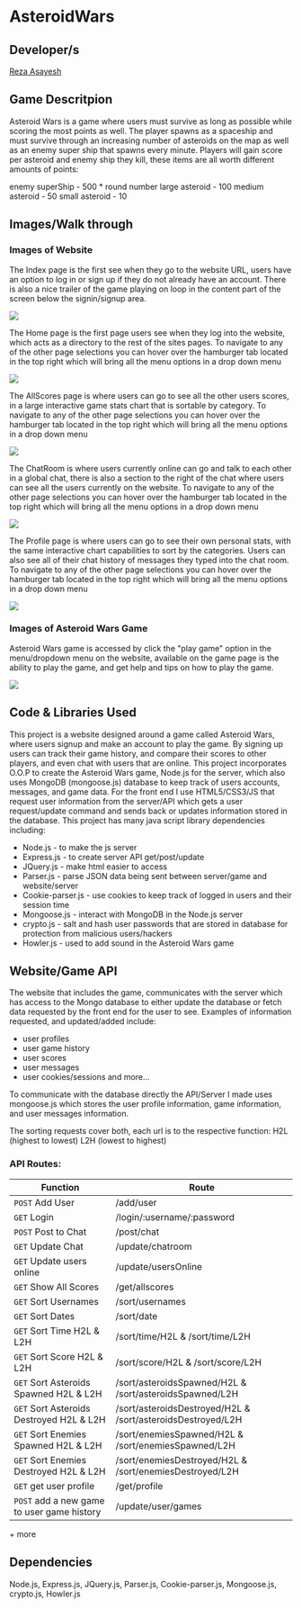 # AsteroidWars

## Developer/s

[Reza Asayesh](https://github.com/rasayesh)<br/>

## Game Descritpion

Asteroid Wars is a game where users must survive as long as possible while scoring the most points as well. The player
spawns as a spaceship and must survive through an increasing number of asteroids on the map as well as an enemy super ship that
spawns every minute. Players will gain score per asteroid and enemy ship they kill, these items are all worth different amounts
of points:

enemy superShip - 500 * round number 
large asteroid - 100
medium asteroid - 50
small asteroid - 10

## Images/Walk through

### Images of Website

<p float="left">
<p>The Index page is the first see when they go to the website URL, users have an option to log in or sign up if they do not already have an account. There is also a nice trailer of the game playing on loop in the content part of the screen below the signin/signup area.</p>
<img src="https://github.com/rasayesh/AsteroidWars/blob/master/images/index.PNG" >
<p>The Home page is the first page users see when they log into the website, which acts as a directory to the rest of the sites pages. To navigate to any of the other page selections you can hover over the hamburger tab located in the top right which will bring all the menu options in a drop down menu </p>
<img src="https://github.com/rasayesh/AsteroidWars/blob/master/images/home.PNG" >
<p>The AllScores page is where users can go to see all the other users scores, in a large interactive game stats chart that is sortable by category. To navigate to any of the other page selections you can hover over the hamburger tab located in the top right which will bring all the menu options in a drop down menu </p>
<img src="https://github.com/rasayesh/AsteroidWars/blob/master/images/allScores.PNG" >
<p>The ChatRoom is where users currently online can go and talk to each other in a global chat, there is also a section to the right of the chat where users can see all the users currently on the website. To navigate to any of the other page selections you can hover over the hamburger tab located in the top right which will bring all the menu options in a drop down menu </p>
<img src="https://github.com/rasayesh/AsteroidWars/blob/master/images/chatRoom.PNG" >
<p>The Profile page is where users can go to see their own personal stats, with the same interactive chart capabilities to sort by the categories. Users can also see all of their chat history of messages they typed into the chat room. To navigate to any of the other page selections you can hover over the hamburger tab located in the top right which will bring all the menu options in a drop down menu </p>
<img src="https://github.com/rasayesh/AsteroidWars/blob/master/images/profile.PNG" >
</p>

### Images of Asteroid Wars Game

<p float="left">
<p>Asteroid Wars game is accessed by click the "play game" option in the menu/dropdown menu
on the website, available on the game page is the ability to play the game, and get help and tips on how to play the game.</p>
<img src="https://github.com/rasayesh/AsteroidWars/blob/master/images/game.PNG" >
</p>

## Code & Libraries Used

This project is a website designed around a game called Asteroid Wars, where users signup and make an account to play the game.
By signing up users can track their game history, and compare their scores to other players, and even chat with users that are online.
This project incorporates O.O.P to create the Asteroid Wars game, Node.js for the server, which also uses MongoDB (mongoose.js) database 
to keep track of users accounts, messages, and game data. For the front end I use HTML5/CSS3/JS that request user information from 
the server/API which gets a user request/update command and sends back or updates information stored in the database. This project has 
many java script library dependencies including: 
- Node.js - to make the js server
- Express.js - to create server API get/post/update 
- JQuery.js - make html easier to access
- Parser.js - parse JSON data being sent between server/game and website/server
- Cookie-parser.js - use cookies to keep track of logged in users and their session time
- Mongoose.js - interact with MongoDB in the Node.js server
- crypto.js - salt and hash user passwords that are stored in database for protection from malicious users/hackers
- Howler.js - used to add sound in the Asteroid Wars game


## Website/Game API

The website that includes the game, communicates with the server which has access to the Mongo database to either update the database or fetch data requested by the front end for the user to see. Examples of information requested, and updated/added include:
- user profiles
- user game history
- user scores
- user messages 
- user cookies/sessions
and more...

To communicate with the database directly the API/Server I made uses mongoose.js which stores the user profile information, game information, and user messages information.

The sorting requests cover both, each url is to the respective function:
H2L (highest to lowest) 
L2H (lowest to highest)

### API Routes:

| Function        | Route     |
| --------        | --------    |
| `POST` Add User | /add/user |
| `GET`  Login    | /login/:username/:password |
| `POST` Post to Chat | /post/chat  |
| `GET`  Update Chat  | /update/chatroom |
| `GET`  Update users online | /update/usersOnline |
| `GET`  Show All Scores     | /get/allscores |
| `GET`  Sort Usernames      | /sort/usernames |      
| `GET`  Sort Dates          | /sort/date |
| `GET`  Sort Time H2L & L2H  | /sort/time/H2L & /sort/time/L2H |
| `GET`  Sort Score H2L & L2H | /sort/score/H2L & /sort/score/L2H |
| `GET`  Sort Asteroids Spawned H2L & L2H | /sort/asteroidsSpawned/H2L & /sort/asteroidsSpawned/L2H |
| `GET`  Sort Asteroids Destroyed H2L & L2H | /sort/asteroidsDestroyed/H2L & /sort/asteroidsDestroyed/L2H |
| `GET`  Sort Enemies Spawned H2L & L2H | /sort/enemiesSpawned/H2L & /sort/enemiesSpawned/L2H |
| `GET`  Sort Enemies Destroyed H2L & L2H | /sort/enemiesDestroyed/H2L & /sort/enemiesDestroyed/L2H |
| `GET`  get user profile | /get/profile |
| `POST` add a new game to user game history | /update/user/games | 
\+ more

## Dependencies

Node.js, Express.js, JQuery.js, Parser.js, Cookie-parser.js, Mongoose.js, crypto.js, Howler.js
